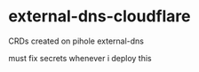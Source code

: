 # external-dns-cloudflare

CRDs created on pihole external-dns

must fix secrets whenever i deploy this